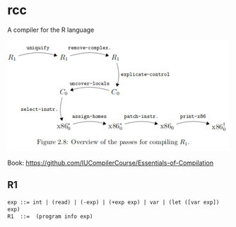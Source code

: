 # rcc
A compiler for the R language

![map.png](map.png)

Book: https://github.com/IUCompilerCourse/Essentials-of-Compilation
## R1

```
exp ::= int | (read) | (-exp) | (+exp exp) | var | (let ([var exp]) exp)
R1  ::=  (program info exp)
```
